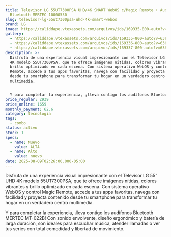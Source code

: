 ```yaml
---
title: Televisor LG 55UT7300PSA UHD/4K SMART WebOS c/Magic Remote + Audifonos
  Bluetooth MERTEC 10000530
slug: televisor-lg-55ut7300psa-uhd-4k-smart-webos
brand: LG
image: https://caliddape.vtexassets.com/arquivos/ids/169335-800-auto?v=638876876510830000&width=800&height=auto&aspect=true
gallery:
  - https://caliddape.vtexassets.com/arquivos/ids/169335-800-auto?v=638876876510830000&width=800&height=auto&aspect=true
  - https://caliddape.vtexassets.com/arquivos/ids/169336-800-auto?v=638876876511300000&width=800&height=auto&aspect=true
  - https://caliddape.vtexassets.com/arquivos/ids/169337-800-auto?v=638876845872330000&width=800&height=auto&aspect=true
description: >-
  Disfruta de una experiencia visual impresionante con el Televisor LG 55” UHD
  4K modelo 55UT7300PSA, que te ofrece imágenes nítidas, colores vibrantes y
  brillo optimizado en cada escena. Con sistema operativo WebOS y control Magic
  Remote, accede a tus apps favoritas, navega con facilidad y proyecta contenido
  desde tu smartphone para transformar tu hogar en un verdadero centro
  multimedia.


  Y para completar la experiencia, ¡lleva contigo los audífonos Bluetooth MERTEC MT-022B! Con sonido envolvente, diseño ergonómico y batería de larga duración, son ideales para escuchar música, atender llamadas o ver tus series con total comodidad y libertad de movimiento.
price_regular: 2939
price_online: 1659
monthly_payment: 62.6
category: tecnologia
tags:
  - combo
status: activo
stock: 1
specs:
  - name: Nuevo
    value: ALTA
  - name: Alto
    value: nuevo
date: 2025-08-09T02:26:00.000-05:00
---
```


Disfruta de una experiencia visual impresionante con el Televisor LG 55” UHD 4K modelo 55UT7300PSA, que te ofrece imágenes nítidas, colores vibrantes y brillo optimizado en cada escena. Con sistema operativo WebOS y control Magic Remote, accede a tus apps favoritas, navega con facilidad y proyecta contenido desde tu smartphone para transformar tu hogar en un verdadero centro multimedia.

Y para completar la experiencia, ¡lleva contigo los audífonos Bluetooth MERTEC MT-022B! Con sonido envolvente, diseño ergonómico y batería de larga duración, son ideales para escuchar música, atender llamadas o ver tus series con total comodidad y libertad de movimiento.

